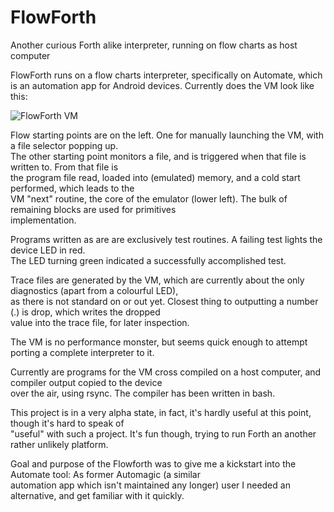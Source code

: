 # FlowForth
Another curious Forth alike interpreter, running on flow charts as host computer

FlowForth runs on a flow charts interpreter, specifically on Automate, which is an automation app for Android devices.
Currently does the VM look like this:

![FlowForth VM](http://fachkurs.de/vm/vm.jpg)

Flow starting points are on the left. One for manually launching the VM, with a file selector popping up.  
The other starting point monitors a file, and is triggered when that file is written to. From that file is  
the program file read, loaded into (emulated) memory, and a cold start performed, which leads to the  
VM "next" routine, the core of the emulator (lower left). The bulk of remaining blocks are used for primitives  
implementation.  

Programs written as are are exclusively test routines.  A failing test lights the device LED in red.  
The LED turning green indicated a successfully accomplished test.

Trace files are generated by the VM, which are currently about the only diagnostics (apart from a colourful LED),  
as there is not standard on or out yet.  Closest thing to outputting a number (.) is drop, which writes the dropped  
value into the trace file, for later inspection.

The VM is no performance monster, but seems quick enough to attempt porting a complete interpreter to it.  

Currently are programs for the VM cross compiled on a host computer, and compiler output copied to the device  
over the air, using rsync.  The compiler has been written in bash.

This project is in a very alpha state, in fact, it's hardly useful at this point, though it's hard to speak of  
"useful" with such a project. It's fun though, trying to run Forth an another rather unlikely platform.  

Goal and purpose of the Flowforth was to give me a kickstart into the Automate tool: As former Automagic (a similar  
automation app which isn't maintained any longer) user I needed an alternative, and get familiar with it quickly.

